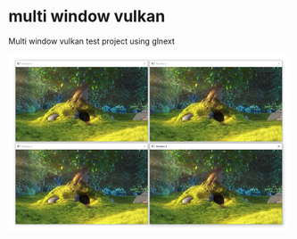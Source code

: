 # multi window vulkan
Multi window vulkan test project using glnext

<div align="center">

[![screenshot](assets/screenshot.png)](#)

</div>

